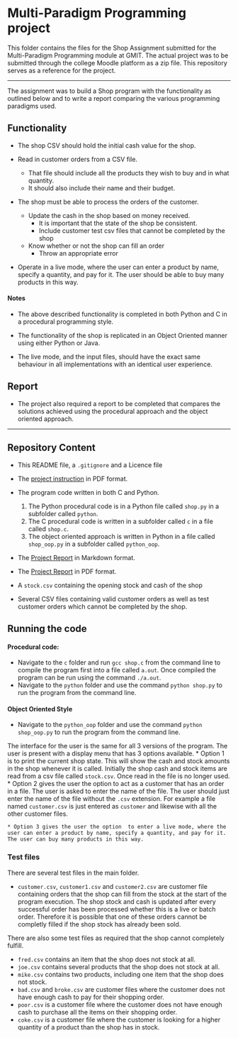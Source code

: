 
# Multi-Paradigm Programming project

This folder contains the files for the Shop Assignment submitted for the Multi-Paradigm Programming module at GMIT. The actual project was to be submitted through the college Moodle platform as a zip file. This repository serves as a reference for the project.

---


The assignment was to build a Shop program with the functionality as outlined below and to write a report comparing the various programming paradigms used.

## Functionality
- The shop CSV should hold the initial cash value for the shop.
- Read in customer orders from a CSV file.
    * That file should include all the products they wish to buy and in what quantity.
    * It should also include their name and their budget.
- The shop must be able to process the orders of the customer.
    * Update the cash in the shop based on money received.
        * It is important that the state of the shop be consistent.
        * Include customer test csv files that cannot be completed by the shop
    * Know whether or not the shop can fill an order
        * Throw an appropriate error

- Operate in a live mode, where the user can enter a product by name, specify a quantity, and pay for it. The user should be able to buy many products in this way.

#### Notes
- The above described functionality is completed in both Python and C in a procedural programming style.
- The functionality of the shop is replicated in an Object Oriented manner using either Python or Java.

- The live mode, and the input files, should have the exact same behaviour in all implementations with an identical user experience.

## Report

- The project also required a report to be completed that compares the solutions achieved using the procedural approach and the object oriented approach.

---

## Repository Content

- This README file, a `.gitignore` and a Licence file

- The [project instruction](https://github.com/angela1C/Multi-Paradigm-Programming-Shop-Project-2020/blob/7ef24208496b1f31f6d86dd0bf647ba673cdf2aa/MPP_Shop_project.pdf) in PDF format.

- The  program code written in both C and Python. 
    1. The Python procedural code is in a Python file called `shop.py` in a subfolder called `python`.
    2. The C procedural code is written in a subfolder called `c` in a file called `shop.c`. 
    3. The object oriented approach is written in Python in a file called `shop_oop.py` in a subfolder called `python_oop`.

- The [Project Report](https://github.com/angela1C/Multi-Paradigm-Programming-Shop-Project-2020/blob/7ef24208496b1f31f6d86dd0bf647ba673cdf2aa/report.md) in Markdown format.
- The [Project Report](https://github.com/angela1C/Multi-Paradigm-Programming-Shop-Project-2020/blob/7ef24208496b1f31f6d86dd0bf647ba673cdf2aa/report.pdf) in PDF format.

- A `stock.csv` containing the opening stock and cash of the shop
- Several CSV files containing valid customer orders as well as test customer orders which cannot be completed by the shop.

## Running the code

#### Procedural code:
- Navigate to the `c` folder and run `gcc shop.c` from the command line to compile the program first into a file called `a.out`. Once compiled the program can be run using the command `./a.out`. 
- Navigate to the `python` folder and use the command `python shop.py` to run the program from the command line.

#### Object Oriented Style
- Navigate to the `python_oop` folder and use the command `python shop_oop.py` to run the program from the command line.

The interface for the user is the same for all 3 versions of the program. The user is present with a display menu that has 3 options available.
    * Option 1 is to print the current shop state. This will show the cash and stock amounts in the shop whenever it is called. Initially the shop cash and stock items are read from a csv file called `stock.csv`. Once read in the file is no longer used. 
    * Option 2 gives the user the option to act as a customer that has an order in a file. The user is asked to enter the name of the file. The user should just enter the name of the file without the `.csv` extension. For example a file named `customer.csv` is just entered as `customer` and likewise with all the other customer files.

    * Option 3 gives the user the option  to enter a live mode, where the user can enter a product by name, specify a quantity, and pay for it. The user can buy many products in this way.

### Test files
There are several test files in the main folder. 
- `customer.csv`, `customer1.csv` and `customer2.csv`  are customer file containing orders that the shop can fill from the stock at the start of the program execution. The shop stock and cash is updated after every successful order has been processed whether this is a live or batch order. Therefore it is possible that one of these orders cannot be completly filled if the shop stock has already been sold.

There are also some test files as required that the shop cannot completely fulfill.
- `fred.csv` contains an item that the shop does not stock at all.
- `joe.csv` contains several products that the shop does not stock at all.
- `mike.csv` contains two products, including one item that the shop does not stock.
- `bad.csv` and `broke.csv` are customer files where the customer does not have enough cash to pay for their shopping order.
- `poor.csv` is a customer file where the customer does not have enough cash to purchase all the items on their shopping order.
- `coke.csv` is a customer file where the customer is looking for a higher quantity of a product than the shop has in stock.

